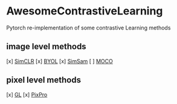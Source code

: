 # AwesomeContrastiveLearning

Pytorch re-implementation of some contrastive Learning methods

## image level methods

[x] [SimCLR](https://github.com/sthalles/SimCLR)
[x] [BYOL](https://github.com/lucidrains/byol-pytorch)
[x] [SimSam](https://github.com/lucidrains/byol-pytorch)
[ ] [MOCO](https://github.com/facebookresearch/moco)

## pixel level methods

[x] [GL](https://github.com/krishnabits001/domain_specific_cl)
[x] [PixPro](https://github.com/zdaxie/PixPro)
